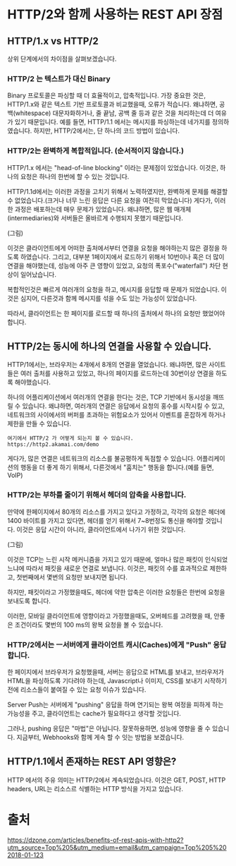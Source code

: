 # HTTP/2와 함께 사용하는 REST API 장점

## HTTP/1.x vs HTTP/2
상위 단계에서의 차이점을 살펴보겠습니다.

### HTTP/2 는 텍스트가 대신 Binary
Binary 프로토콜은 파싱할 때 더 효율적이고, 압축적입니다. 가장 중요한 것은, HTTP/1.x와 같은 텍스트 기반 프로토콜과 비교했을때, 오류가 적습니다. 왜냐하면, 공백(whitespace) 대문자화하거나, 줄 끝남, 공백 줄 등과 같은 것을 처리하는데 더 여유가 있기 때문입니다.
예를 들면, HTTP/1.1 에서는 메시지를 파싱하는데 네가지를 정의하였습니다. 하지만, HTTP/2에서는, 단 하나의 코드 방법이 있습니다.

### HTTP/2는 완벽하게 복합적입니다. (순서적이지 않습니다.)
HTTP/1.x 에서는 "head-of-line blocking" 이라는 문제점이 있었습니다. 이것은, 하나의 요청은 하나의 한번에 할 수 있는 것입니다.

HTTP/1.1d에서는 이러한 과정을 고치기 위해서 노력하였지만, 완벽하게 문제를 해결할 수 없었습니다.(크거나 너무 느린 응답은 다른 요청을 여전히 막았습니다) 게다가, 이러한 과정은 배포하는데 매우 문제가 있었습니다. 왜냐하면, 많은 웹 매개체(intermediaries)와 서버들은 올바르게 수행되지 못했기 때문입니다.

(그림)

이것은 클라이언트에게 어떠한 출처에서부터 연결을 요청을 해야하는지 많은 결정을 하도록 하였습니다. 그리고, 대부분 1페이지에서 로드하기 위해서 10번이나 혹은 더 많이 연결을 해야했는데, 성능에 아주 큰 영향이 있었고, 요청의 폭포수("waterfall") 차단 현상이 일어났습니다.

복합적인것은 빠르게 여러개의 요청을 하고, 메시지를 응답할 때 문제가 되었습니다. 이것은 심지어, 다른것과 함께 메시지를 섞을 수도 있는 가능성이 있었습니다.

따라서, 클라이언트는 한 페이지를 로드할 때 하나의 출처에서 하나의 요청만 했었어야 합니다.

## HTTP/2는 동시에 하나의 연결을 사용할 수 있습니다.
HTTP/1에서는, 브라우저는 4개에서 8개의 연결을 열었습니다. 왜냐하면, 많은 사이트들은 여러 출처를 사용하고 있었고, 하나의 페이지를 로드하는데 30번이상 연결을 하도록 해야했습니다.

하나의 어플리케이션에서 여러개의 연결을 한다는 것은, TCP 기반에서 동시성을 깨뜨릴 수 있습니다. 왜냐하면, 여러개의 연결은 응답에서 요청의 홍수를 시작시킬 수 있고, 네트워크의 사이에서의 버퍼를 초과하는 위험요소가 있어서 이벤트를 혼잡하게 하거나 제한을 만들 수 있습니다.

~~~
여기에서 HTTP/2 가 어떻게 되는지 볼 수 있습니다.
https://http2.akamai.com/demo
~~~

게다가, 많은 연결은 네트워크의 리소스를 불공평하게 독점할 수 있습니다. 어플리케이션의 행동을 더 좋게 하기 위해서, 다른것에서 "훔치는" 행동을 합니다.(예를 들면, VoIP)

### HTTP/2는 부하를 줄이기 위해서 헤더의 압축을 사용합니다.
만약에 한페이지에서 80개의 리소스를 가지고 있다고 가정하고, 각각의 요청은 헤더에 1400 바이트를 가지고 있다면, 헤더를 얻기 위해서 7~8번정도 통신을 해야할 것입니다. 이것은 응답 시간이 아니라, 클라이언트에서 나가기 위한 것입니다.

(그림)

이것은 TCP는 느린 시작 메커니즘을 가지고 있기 때문에, 얼마나 많은 패킷이 인식되었느냐에 따라서 패킷을 새로운 연결로 보냅니다. 이것은, 패킷의 수를 효과적으로 제한하고, 첫번째에서 몇번의 요청만 보내지면 됩니다.

하지만, 패킷이라고 가정했을때도, 헤더에 약한 압축은 이러한 요청들은 한번에 요청을 보내도록 합니다. 

이러한, 모바일 클라이언트에 영향이라고 가정했을때도, 오버헤드를 고려했을 때, 안좋은 조건이라도 몇번의 100 ms의 왕복 요청을 볼 수 있습니다.


### HTTP/2에서는 ㅡ서버에게 클라이언트 캐시(Caches)에게 "Push" 응답합니다.
한 페이지에서 브라우저가 요청했을때, 서버는 응답으로 HTML를 보내고, 브라우저가 HTML을 파싱하도록 기다려야 하는데, Javascript나 이미지, CSS를 보내기 시작하기 전에 리소스들이 붙여질 수 있는 요청 이슈가 있습니다.

Server Push는 서버에게 "pushing" 응답을 하며 연기되는 왕복 여정을 피하게 하는 가능성을 주고, 클라이언트는 cache가 필요하다고 생각할 것입니다.

그러나, pushing 응답은 "마법"은 아닙니다. 잘못하용하면, 성능에 영향을 줄 수 있습니다. 지금부터, Webhooks와 함께 게속 할 수 잇는 방법을 보겠습니다.

## HTTP/1.1에서 존재하는 REST API 영향은?
HTTP 에서의 주유 의미는 HTTP/2에서 계속되었습니다. 이것은 GET, POST, HTTP headers, URL는 리소스르 식별하는  HTTP 방식을 가지고 있습니다.

# 출처
https://dzone.com/articles/benefits-of-rest-apis-with-http2?utm_source=Top%205&utm_medium=email&utm_campaign=Top%205%202018-01-123
